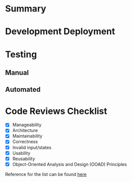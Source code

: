 # Summary
<!--- Add a summary of your change and link to any related supporting documentation. -->

# Development Deployment
<!--- Provide details about successful dev deployment -->

# Testing
<!--- Section about testing performed for your change. -->

## Manual
<!--- Manual tests performed. -->

## Automated
<!--- Automated tests added if any. -->

# Code Reviews Checklist
- [X] Manageability
- [X] Architecture
- [X] Maintainability
- [X] Correctness
- [X] Invalid input/states
- [X] Usability
- [X] Reusability
- [X] Object-Oriented Analysis and Design (OOAD) Principles

Reference for the list can be found [here](https://www.codegrip.tech/productivity/the-ultimate-code-review-checklist/?utm_source=website&utm_medium=blog&utm_campaign=best-practices-for-code-review-process)
